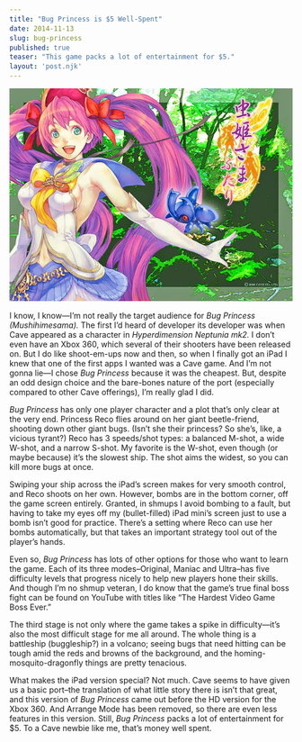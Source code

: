 ```yaml
---
title: "Bug Princess is $5 Well-Spent"
date: 2014-11-13
slug: bug-princess
published: true
teaser: "This game packs a lot of entertainment for $5."
layout: 'post.njk'
---
```

![''](bug-princess.jpeg)

I know, I know—I’m not really the target audience for *Bug Princess (Mushihimesama).* The first I’d heard of developer its developer was when Cave appeared as a character in *Hyperdimension Neptunia mk2.* I don’t even have an Xbox 360, which several of their shooters have been released on. But I do like shoot-em-ups now and then, so when I finally got an iPad I knew that one of the first apps I wanted was a Cave game. And I’m not gonna lie—I chose *Bug Princess* because it was the cheapest. But, despite an odd design choice and the bare-bones nature of the port (especially compared to other Cave offerings), I’m really glad I did.

*Bug Princess* has only one player character and a plot that’s only clear at the very end. Princess Reco flies around on her giant beetle-friend, shooting down other giant bugs. (Isn’t she their princess? So she’s, like, a vicious tyrant?) Reco has 3 speeds/shot types: a balanced M-shot, a wide W-shot, and a narrow S-shot. My favorite is the W-shot, even though (or maybe because) it’s the slowest ship. The shot aims the widest, so you can kill more bugs at once.

Swiping your ship across the iPad’s screen makes for very smooth control, and Reco shoots on her own. However, bombs are in the bottom corner, off the game screen entirely. Granted, in shmups I avoid bombing to a fault, but having to take my eyes off my (bullet-filled) iPad mini’s screen just to use a bomb isn’t good for practice. There’s a setting where Reco can use her bombs automatically, but that takes an important strategy tool out of the player’s hands.

Even so, *Bug Princess* has lots of other options for those who want to learn the game. Each of its three modes–Original, Maniac and Ultra–has five difficulty levels that progress nicely to help new players hone their skills. And though I’m no shmup veteran, I do know that the game’s true final boss fight can be found on YouTube with titles like “The Hardest Video Game Boss Ever.”

The third stage is not only where the game takes a spike in difficulty—it’s also the most difficult stage for me all around. The whole thing is a battleship (buggleship?) in a volcano; seeing bugs that need hitting can be tough amid the reds and browns of the background, and the homing-mosquito-dragonfly things are pretty tenacious.

What makes the iPad version special? Not much. Cave seems to have given us a basic port–the translation of what little story there is isn’t that great, and this version of *Bug Princess* came out before the HD version for the Xbox 360. And Arrange Mode has been removed, so there are even less features in this version. Still, *Bug Princess* packs a lot of entertainment for $5. To a Cave newbie like me, that’s money well spent.
